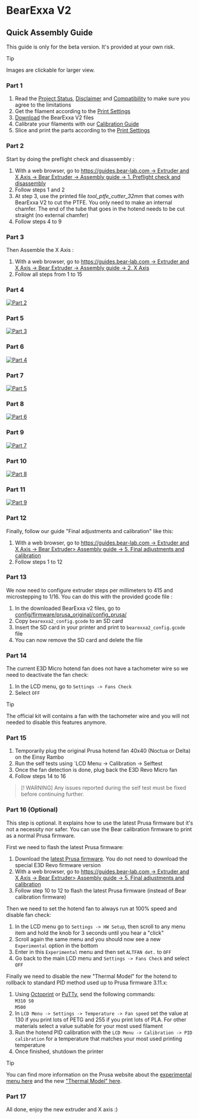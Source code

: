 # BearExxa V2

## Quick Assembly Guide

This guide is only for the beta version. It's provided at your own risk.

> [!TIP]
> Images are clickable for larger view.

### Part 1
  1. Read the [Project Status](/README.md#project-status), [Disclaimer](/README.md#disclaimer) and [Compatibility](/README.md#compatibility) to make sure you agree to the limitations
  2. Get the filament according to the [Print Settings](/README.md#print-settings)
  3. [Download](/README.md#download) the BearExxa V2 files
  4. Calibrate your filaments with our [Calibration Guide](https://guides.bear-lab.com/Guide/Extrusion+multiplier+and+filament+diameter/8)
  5. Slice and print the parts according to the [Print Settings](/README.md#print-settings)

### Part 2
Start by doing the preflight check and disassembly :
  1. With a web browser, go to [https://guides.bear-lab.com -> Extruder and X Axis -> Bear Extruder -> Assembly guide -> 1. Preflight check and disassembly](https://guides.bear-lab.com/Guide/1.+Preflight+check+and+disassembly/34?lang=en)
  2. Follow steps 1 and 2
  3. At step 3, use the printed file *tool_ptfe_cutter_32mm* that comes with BearExxa V2 to cut the PTFE. You only need to make an internal chamfer. The end of the tube that goes in the hotend needs to be cut straight (no external chamfer)
  4. Follow steps 4 to 9

### Part 3
Then Assemble the X Axis :
  1. With a web browser, go to [https://guides.bear-lab.com -> Extruder and X Axis -> Bear Extruder -> Assembly guide -> 2. X Axis](https://guides.bear-lab.com/Guide/2.+X+axis/39?lang=en)
  1. Follow all steps from 1 to 15

### Part 4
[![Part 2](images/quick_assembly_02.jpg)](images/quick_assembly_02.jpg)

### Part 5
[![Part 3](images/quick_assembly_03.jpg)](images/quick_assembly_03.jpg)

### Part 6
[![Part 4](images/quick_assembly_04.jpg)](images/quick_assembly_04.jpg)

### Part 7
[![Part 5](images/quick_assembly_05.jpg)](images/quick_assembly_05.jpg)

### Part 8
[![Part 6](images/quick_assembly_06.jpg)](images/quick_assembly_06.jpg)

### Part 9
[![Part 7](images/quick_assembly_07.jpg)](images/quick_assembly_07.jpg)

### Part 10
[![Part 8](images/quick_assembly_08.jpg)](images/quick_assembly_08.jpg)

### Part 11
[![Part 9](images/quick_assembly_09.jpg)](images/quick_assembly_09.jpg)

### Part 12
Finally, follow our guide "Final adjustments and calibration" like this:
  1. With a web browser, go to [https://guides.bear-lab.com -> Extruder and X Axis -> Bear Extruder> Assembly guide -> 5. Final adjustments and calibration](https://guides.bear-lab.com/Guide/5.+Final+adjustments+and+calibration/38?lang=en)
  1. Follow steps 1 to 12

### Part 13
We now need to configure extruder steps per millimeters to 415 and microstepping to 1/16. You can do this with the provided gcode file :
  1. In the downloaded BearExxa v2 files, go to [config/firmware/prusa_original/config_prusa/](/doc/config/firmware/prusa_original/) 
  1. Copy `bearexxa2_config.gcode` to an SD card
  1. Insert the SD card in your printer and print to `bearexxa2_config.gcode` file
  1. You can now remove the SD card and delete the file

### Part 14
The current E3D Micro hotend fan does not have a tachometer wire so we need to deactivate the fan check:
  1. In the LCD menu, go to `Settings -> Fans Check`
  1. Select `OFF`

> [!TIP]
> The official kit will contains a fan with the tachometer wire and you will not needed to disable this features anymore. 

### Part 15
  1. Temporarily plug the original Prusa hotend fan 40x40 (Noctua or Delta) on the Einsy Rambo
  2. Run the self tests using `LCD Menu -> Calibration -> Selftest
  3. Once the fan detection is done, plug back the E3D Revo Micro fan
  4. Follow steps 14 to 16

> [! WARNING]
> Any issues reported during the self test must be fixed before continuing further.


### Part 16 (Optional)
This step is optional. It explains how to use the latest Prusa firmware but it's not a necessity nor safer. You can use the Bear calibration firmware to print as a normal Prusa firmware.

First we need to flash the latest Prusa firmware:
  1. Download the [latest Prusa firmware](https://github.com/prusa3d/Prusa-Firmware/releases/latest). You do not need to download the special E3D Revo firmware version 
  2. With a web browser, go to [https://guides.bear-lab.com -> Extruder and X Axis -> Bear Extruder> Assembly guide -> 5. Final adjustments and calibration](https://guides.bear-lab.com/Guide/5.+Final+adjustments+and+calibration/38?lang=en)
  3. Follow step 10 to 12  to flash the latest Prusa firmware (instead of Bear calibration firmware)
  
Then we need to set the hotend fan to always run at 100% speed and disable fan check:
  1. In the LCD menu go to `Settings -> HW Setup`, then scroll to any menu item and hold the knob for 3 seconds until you hear a "click"
  2. Scroll again the same menu and you should now see a new `Experimental` option in the bottom
  3. Enter in this `Experimental` menu and then set `ALTFAN det.` to `OFF`
  4. Go back to the main LCD menu and `Settings -> Fans Check` and select `OFF`
  
Finally we need to disable the new "Thermal Model" for the hotend to rollback to standard PID method used up to Prusa firmware 3.11.x:
  1. Using [Octoprint](https://help.prusa3d.com/article/crash-dump_364959#octoprint) or [PuTTy](https://help.prusa3d.com/article/crash-dump_364959#putty), send the following commands:  
  `M310 S0`  
  `M500`  
  2. In `LCD Menu -> Settings -> Temperature -> Fan speed` set the value at 130 if you print lots of PETG and 255 if you print lots of PLA. For other materials select a value suitable for your most used filament
  3. Run the hotend PID calibration with the `LCD Menu -> Calibration -> PID calibration` for a temperature that matches your most used printing temperature
  4. Once finished, shutdown the printer

> [!TIP]
> You can find more information on the Prusa website about the [experimental menu here](https://help.prusa3d.com/article/experimental-menu-mk3-s-_161213) and the new  ["Thermal Model" here](https://help.prusa3d.com/article/thermal-model-calibration_382488).

### Part 17
All done, enjoy the new extruder and X axis :)
